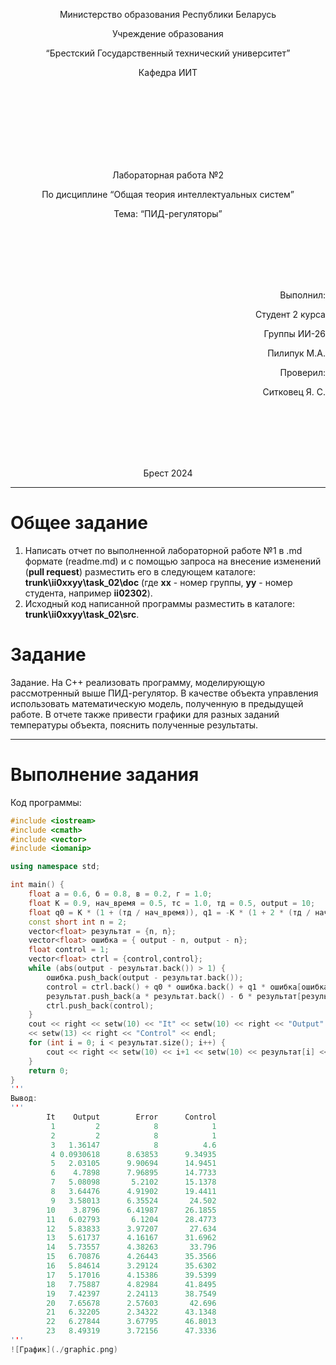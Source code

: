 <p align="center"> Министерство образования Республики Беларусь</p>
<p align="center">Учреждение образования</p>
<p align="center">“Брестский Государственный технический университет”</p>
<p align="center">Кафедра ИИТ</p>
<br><br><br><br><br><br><br>
<p align="center">Лабораторная работа №2</p>
<p align="center">По дисциплине “Общая теория интеллектуальных систем”</p>
<p align="center">Тема: “ПИД-регуляторы”</p>
<br><br><br><br><br>
<p align="right">Выполнил:</p>
<p align="right">Студент 2 курса</p>
<p align="right">Группы ИИ-26</p>
<p align="right">Пилипук М.А.</p>
<p align="right">Проверил:</p>
<p align="right">Ситковец Я. С.</p>
<br><br><br><br><br>
<p align="center">Брест 2024</p>

<hr>

# Общее задание #
1. Написать отчет по выполненной лабораторной работе №1 в .md формате (readme.md) и с помощью запроса на внесение изменений (**pull request**) разместить его в следующем каталоге: **trunk\ii0xxyy\task_02\doc** (где **xx** - номер группы, **yy** - номер студента, например **ii02302**).
2. Исходный код написанной программы разместить в каталоге: **trunk\ii0xxyy\task_02\src**.

# Задание #
Задание. На C++ реализовать программу, моделирующую рассмотренный выше ПИД-регулятор. В качестве объекта управления использовать математическую модель, полученную в предыдущей работе. В отчете также привести графики для разных заданий температуры объекта, пояснить полученные результаты.


<hr>

# Выполнение задания #

Код программы:
```C++
#include <iostream>
#include <cmath>
#include <vector>
#include <iomanip>

using namespace std;

int main() {  
    float а = 0.6, б = 0.8, в = 0.2, г = 1.0;
    float К = 0.9, нач_время = 0.5, тс = 1.0, тд = 0.5, output = 10;
    float q0 = К * (1 + (тд / нач_время)), q1 = -К * (1 + 2 * (тд / нач_время) - (нач_время / тс)), q2 = К * (тд / нач_время);
    const short int n = 2;
    vector<float> результат = {n, n};
    vector<float> ошибка = { output - n, output - n};
    float control = 1;
    vector<float> ctrl = {control,control};
    while (abs(output - результат.back()) > 1) {
        ошибка.push_back(output - результат.back());
        control = ctrl.back() + q0 * ошибка.back() + q1 * ошибка[ошибка.size() - 2] + q2 * ошибка[ошибка.size() - 3];
        результат.push_back(а * результат.back() - б * результат[результат.size()-2] + в * control + г * sin(ctrl.back()));
        ctrl.push_back(control);
    }
    cout << right << setw(10) << "It" << setw(10) << right << "Output" << setw(13) << right << "Error" 
    << setw(13) << right << "Control" << endl;
    for (int i = 0; i < результат.size(); i++) {
        cout << right << setw(10) << i+1 << setw(10) << результат[i] << setw(13) << ошибка[i] << setw(13) << ctrl[i] << endl;
    }
    return 0;
}
'''
Вывод:
'''
        It    Output        Error      Control
         1         2            8            1
         2         2            8            1
         3   1.36147            8          4.6
         4 0.0930618      8.63853      9.34935
         5   2.03105      9.90694      14.9451
         6    4.7898      7.96895      14.7733
         7   5.08098       5.2102      15.1378
         8   3.64476      4.91902      19.4411
         9   3.58013      6.35524       24.502
        10    3.8796      6.41987      26.1855
        11   6.02793       6.1204      28.4773
        12   5.83833      3.97207       27.634
        13   5.61737      4.16167      31.6962
        14   5.73557      4.38263       33.796
        15   6.70876      4.26443      35.3566
        16   5.84614      3.29124      35.6302
        17   5.17016      4.15386      39.5399
        18   7.75887      4.82984      41.8495
        19   7.42397      2.24113      38.7549
        20   7.65678      2.57603       42.696
        21   6.32205      2.34322      43.1348
        22   6.27844      3.67795      46.8013
        23   8.49319      3.72156      47.3336
'''
![График](./graphic.png)